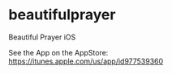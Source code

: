 # beautifulprayer
Beautiful Prayer iOS  

See the App on the AppStore: https://itunes.apple.com/us/app/id977539360
